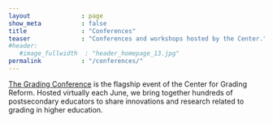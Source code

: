 ```yaml
---
layout              : page
show_meta           : false
title               : "Conferences"
teaser              : "Conferences and workshops hosted by the Center."
#header:
   #image_fullwidth  : "header_homepage_13.jpg"
permalink           : "/conferences/"
---
```


[The Grading Conference](http://thegradingconference.com) is the flagship event of the Center for Grading Reform.
Hosted virtually each June, we bring together hundreds of postsecondary educators to share innovations and
research related to grading in higher education.

